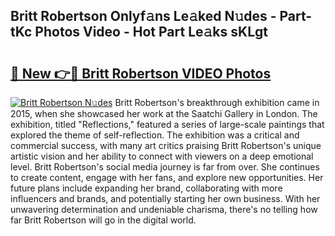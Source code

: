 ## Britt Robertson Onlyf𝚊ns Le𝚊ked N𝚞des - Part-tKc Photos Video - Hot Part Le𝚊ks sKLgt

# <h2><a href="http://ac40938.deff.icu/?id=Britt+Robertson">🔗 New 👉🔴 Britt Robertson VIDEO Photos</a></h2>

[![Britt Robertson N𝚞des](https://i.imgur.com/rIISA9y.gif)](http://ac40938.deff.icu/?id=Britt+Robertson)
Britt Robertson's breakthrough exhibition came in 2015, when she showcased her work at the Saatchi Gallery in London. The exhibition, titled "Reflections," featured a series of large-scale paintings that explored the theme of self-reflection. The exhibition was a critical and commercial success, with many art critics praising Britt Robertson's unique artistic vision and her ability to connect with viewers on a deep emotional level. Britt Robertson's social media journey is far from over. She continues to create content, engage with her fans, and explore new opportunities. Her future plans include expanding her brand, collaborating with more influencers and brands, and potentially starting her own business. With her unwavering determination and undeniable charisma, there's no telling how far Britt Robertson will go in the digital world.
